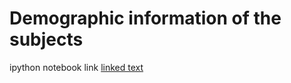 Demographic information of the subjects
=======

ipython notebook link [linked text](http://nbviewer.ipython.org/github/kcho/kcho.github.io/blob/master/thalamusCHRFEP/Demographic%20check.ipynb)


